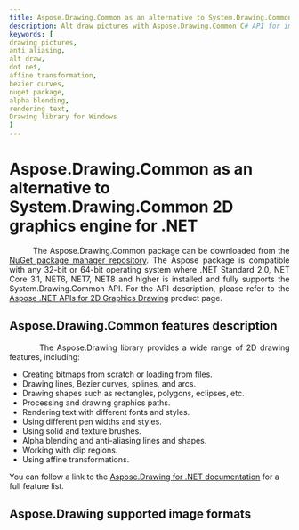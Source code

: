 ```yaml
---
title: Aspose.Drawing.Common as an alternative to System.Drawing.Common 2D graphics engine for .NET
description: Alt draw pictures with Aspose.Drawing.Common C# API for image drawing. Cross platform drawing library for support 2D drawing including drawing lines, drawing shapes and bezier curves. Using affine transformation, anti-aliasing lines and shapes. Rendering text with different styles and fonts.
keywords: [
drawing pictures,
anti aliasing,
alt draw,
dot net,
affine transformation,
bezier curves,
nuget package,
alpha blending,
rendering text,
Drawing library for Windows
]
---
```


# Aspose.Drawing.Common as an alternative to System.Drawing.Common 2D graphics engine for .NET

<p align='justify'>
&nbsp;&nbsp;&nbsp;&nbsp;&nbsp;&nbsp;&nbsp;&nbsp;
The Aspose.Drawing.Common package can be downloaded from the <a href="https://www.nuget.org/packages/Aspose.Drawing.Common">NuGet package manager repository</a>. The Aspose package is compatible with any 32-bit or 64-bit operating system where .NET Standard 2.0, NET Core 3.1, NET6, NET7, NET8 and higher is installed and fully supports the System.Drawing.Common API. For the API description, please refer to the <a href="https://products.aspose.com/drawing/net/">Aspose .NET APIs for 2D Graphics Drawing</a> product page.
</p>


## Aspose.Drawing.Common features description

<p align='justify'>
&nbsp;&nbsp;&nbsp;&nbsp;&nbsp;&nbsp;&nbsp;&nbsp;
The Aspose.Drawing library provides a wide range of 2D drawing features, including:
</p>

- Creating bitmaps from scratch or loading from files.
- Drawing lines, Bezier curves, splines, and arcs.
- Drawing shapes such as rectangles, polygons, eclipses, etc.
- Processing and drawing graphics paths.
- Rendering text with different fonts and styles.
- Using different pen widths and styles.
- Using solid and texture brushes.
- Alpha blending and anti-aliasing lines and shapes.
- Working with clip regions.
- Using affine transformations.

You can follow a link to the <a href="https://docs.aspose.com/drawing/net/">Aspose.Drawing for .NET documentation</a> for a full feature list.


## Aspose.Drawing supported image formats

<p align='justify'>
&nbsp;&nbsp;&nbsp;&nbsp;&nbsp;&nbsp;&nbsp;&nbsp;

</p>
